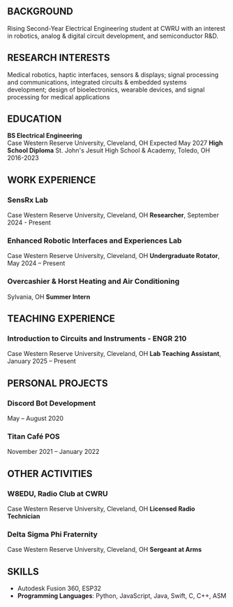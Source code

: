 ## BACKGROUND
Rising Second-Year Electrical Engineering student at CWRU with an interest in robotics, analog & digital circuit development, and semiconductor R&D.
## RESEARCH INTERESTS
Medical robotics, haptic interfaces, sensors & displays; signal processing and communications, integrated circuits & embedded systems development; design of bioelectronics, wearable devices, and signal processing for medical applications
## EDUCATION
**BS Electrical Engineering**  
Case Western Reserve University, Cleveland, OH
Expected May 2027 
**High School Diploma**
St. John's Jesuit High School & Academy, Toledo, OH
2016-2023
## WORK EXPERIENCE
### SensRx Lab
Case Western Reserve University, Cleveland, OH
**Researcher**, September 2024 - Present
### Enhanced Robotic Interfaces and Experiences Lab
Case Western Reserve University, Cleveland, OH
**Undergraduate Rotator**, May 2024 – Present
### Overcashier & Horst Heating and Air Conditioning
Sylvania, OH
**Summer Intern**
## TEACHING EXPERIENCE
### Introduction to Circuits and Instruments - ENGR 210
Case Western Reserve University, Cleveland, OH
**Lab Teaching Assistant**, January 2025 – Present
## PERSONAL PROJECTS
### Discord Bot Development  
May – August 2020
### Titan Café POS  
November 2021 – January 2022
## OTHER ACTIVITIES
### W8EDU, Radio Club at CWRU
Case Western Reserve University, Cleveland, OH
**Licensed Radio Technician**
### Delta Sigma Phi Fraternity
Case Western Reserve University, Cleveland, OH
**Sergeant at Arms**
## SKILLS
- Autodesk Fusion 360, ESP32
- **Programming Languages**: Python, JavaScript, Java, Swift, C, C++, ASM